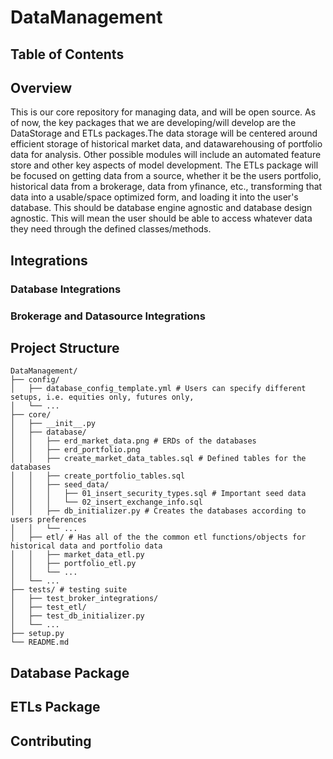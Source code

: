 # DataManagement
## Table of Contents

## Overview
This is our core repository for managing data, and will be open source. As of now, the key packages that we are developing/will develop are the DataStorage and ETLs packages.The data storage will be centered around efficient storage of historical market data, and datawarehousing of portfolio data for analysis. Other possible modules will include an automated feature store and other key aspects of model development. The ETLs package will be focused on getting data from a source, whether it be the users portfolio, historical data from a brokerage, data from yfinance, etc., transforming that data into a usable/space optimized form, and loading it into the user's database. This should be database engine agnostic and database design agnostic. This will mean the user should be able to access whatever data they need through the defined classes/methods.

## Integrations
### Database Integrations

### Brokerage and Datasource Integrations

## Project Structure
```
DataManagement/
├── config/
│   ├── database_config_template.yml # Users can specify different setups, i.e. equities only, futures only,
│   └── ...
├── core/
│   ├── __init__.py
│   ├── database/
│   │   ├── erd_market_data.png # ERDs of the databases
│   │   ├── erd_portfolio.png
│   │   ├── create_market_data_tables.sql # Defined tables for the databases 
│   │   ├── create_portfolio_tables.sql
│   │   ├── seed_data/
│   │   │   ├── 01_insert_security_types.sql # Important seed data
│   │   │   └── 02_insert_exchange_info.sql
│   │   ├── db_initializer.py # Creates the databases according to users preferences
│   │   └── ...
│   ├── etl/ # Has all of the the common etl functions/objects for historical data and portfolio data
│   │   ├── market_data_etl.py
│   │   ├── portfolio_etl.py
│   │   └── ...
│   └── ...
├── tests/ # testing suite
│   ├── test_broker_integrations/
│   ├── test_etl/
│   ├── test_db_initializer.py
│   └── ...
├── setup.py
└── README.md
```
## Database Package

## ETLs Package

## Contributing